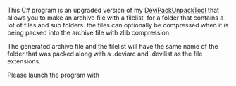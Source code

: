 This C# program is an upgraded version of my [DeviPackUnpackTool](https://github.com/Surihix/DeviPackUnpackToolFW) that allows you to make an archive file with a filelist, for a folder that contains a lot of files and sub folders. the files can optionally be compressed when it is being packed into the archive file 
with zlib compression.

The generated archive file and the filelist will have the same name of the folder that was packed along with a .deviarc and .devilist as the file extensions.

Please launch the program with
